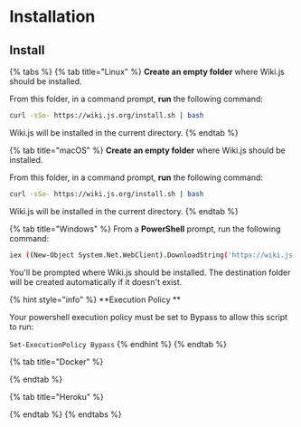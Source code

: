 # Installation

## Install

{% tabs %}
{% tab title="Linux" %}
**Create an empty folder** where Wiki.js should be installed.

From this folder, in a command prompt, **run** the following command:

```bash
curl -sSo- https://wiki.js.org/install.sh | bash
```

 Wiki.js will be installed in the current directory.
{% endtab %}

{% tab title="macOS" %}
**Create an empty folder** where Wiki.js should be installed.

From this folder, in a command prompt, **run** the following command:

```bash
curl -sSo- https://wiki.js.org/install.sh | bash
```

Wiki.js will be installed in the current directory.
{% endtab %}

{% tab title="Windows" %}
From a **PowerShell** prompt, run the following command:

```bash
iex ((New-Object System.Net.WebClient).DownloadString('https://wiki.js.org/install.ps1'))
```

You'll be prompted where Wiki.js should be installed. The destination folder will be created automatically if it doesn't exist.

{% hint style="info" %}
**Execution Policy**

Your powershell execution policy must be set to Bypass to allow this script to run:  
`Set-ExecutionPolicy Bypass`
{% endhint %}
{% endtab %}

{% tab title="Docker" %}

{% endtab %}

{% tab title="Heroku" %}

{% endtab %}
{% endtabs %}



